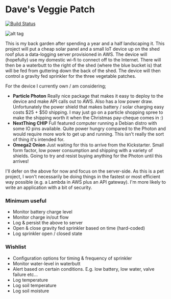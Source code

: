 # Dave's Veggie Patch

[![Build Status](https://travis-ci.org/davelush/iot-garden.svg?branch=master)](https://travis-ci.org/davelush/iot-garden) 

![alt tag](https://davessr2roadrunnerbuild.files.wordpress.com/2016/10/20160902_1700161.jpg)

This is my back garden after spending a year and a half landscaping it. This project will put a cheap solar panel and a small IoT device up on the shed roof plus a data-logging server provisioned in AWS. The device will (hopefully) use my domestic wi-fi to connect off to the Internet. There will then be a waterbutt to the right of the shed (where the blue bucket is) that will be fed from guttering down the back of the shed. The device will then control a gravity fed sprinkler for the three vegetable patches. 

For the device I currently own / am considering;

 - **Particle Photon** Really nice package that makes it easy to deploy to the device and make API calls out to AWS. Also has a low power draw. Unfortunately the power shield that makes battery / solar charging easy costs $25 + $50 shipping. I may just go on a particle shopping spree to make the shipping worth it when the Christmas pay-cheque comes in :)
 - **NextThing CHIP** Full featured computer running a Debian distro with some IO pins available. Quite power hungry compared to the Photon and would require more work to get up and running. This isn't really the sort of thing it's intended for.
 - **Omega2 Onion** Just waiting for this to arrive from the Kickstarter. Small form factor, low power consumption and shipping with a variety of shields. Going to try and resist buying anything for the Photon until this arrives!
 
I'll defer on the above for now and focus on the server-side. As this is a pet project, I won't necessarily be doing things in the fastest or most efficient way possible (e.g. a Lambda in AWS plus an API gateway). I'm more likely to write an application with a bit of security. 
 
### Minimum useful

 - Monitor battery charge level
 - Monitor charge in/out flow
 - Log & persist the above to server
 - Open & close gravity fed sprinkler based on time (hard-coded)
 - Log sprinkler open / closed state
 
### Wishlist

 - Configuration options for timing & frequency of sprinkler
 - Monitor water-level in waterbutt
 - Alert based on certain conditions. E.g. low battery, low water, valve failure etc...
 - Log temperature
 - Log soil temperature
 - Log soil moisture
 
